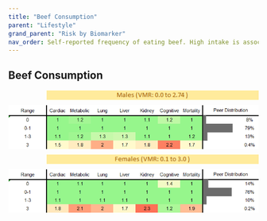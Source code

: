 ```yaml
---
title: "Beef Consumption"
parent: "Lifestyle"
grand_parent: "Risk by Biomarker"
nav_order: Self-reported frequency of eating beef. High intake is associated with increased risk of heart disease and certain cancers.
---
```



## Beef Consumption




<div style="display: flex; flex-direction: column; gap: 10px;">

  <img src="/assets/images/vmrbiomarker_beef_intake__male.png" alt="Beef Consumption VMR Male" style="margin-left: 15%">
  <img src="/assets/images/rr_beef_intake__male.png" alt="Beef Consumption RR Male">

  <img src="/assets/images/vmrbiomarker_beef_intake__female.png" alt="Beef Consumption VMR Female" style="margin-left: 15%; ">
  <img src="/assets/images/rr_beef_intake__female.png" alt="Beef Consumption RR Female">

</div>



